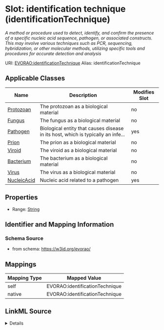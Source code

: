 

# Slot: identification technique (identificationTechnique) 


_A method or procedure used to detect, identify, and confirm the presence of a specific nucleic acid sequence, pathogen, or associated constructs. This may involve various techniques such as PCR, sequencing, hybridization, or other molecular methods, utilizing specific tools and procedures for accurate detection and analysis_





URI: [EVORAO:identificationTechnique](https://w3id.org/evorao/identificationTechnique)
Alias: identificationTechnique

<!-- no inheritance hierarchy -->





## Applicable Classes

| Name | Description | Modifies Slot |
| --- | --- | --- |
| [Protozoan](Protozoan.md) | The protozoan as a biological material |  no  |
| [Fungus](Fungus.md) | The fungus as a biological material |  no  |
| [Pathogen](Pathogen.md) | Biological entity that causes disease in its host, which is typically an infe... |  yes  |
| [Prion](Prion.md) | The prion as a biological material |  no  |
| [Viroid](Viroid.md) | The viroid as a biological material |  no  |
| [Bacterium](Bacterium.md) | The bacterium as a biological material |  no  |
| [Virus](Virus.md) | The virus as a biological material |  no  |
| [NucleicAcid](NucleicAcid.md) | Nucleic acid related to a pathogen |  yes  |







## Properties

* Range: [String](String.md)





## Identifier and Mapping Information







### Schema Source


* from schema: https://w3id.org/evorao/




## Mappings

| Mapping Type | Mapped Value |
| ---  | ---  |
| self | EVORAO:identificationTechnique |
| native | EVORAO:identificationTechnique |




## LinkML Source

<details>
```yaml
name: identificationTechnique
description: A method or procedure used to detect, identify, and confirm the presence
  of a specific nucleic acid sequence, pathogen, or associated constructs. This may
  involve various techniques such as PCR, sequencing, hybridization, or other molecular
  methods, utilizing specific tools and procedures for accurate detection and analysis
title: identification technique
from_schema: https://w3id.org/evorao/
rank: 1000
alias: identificationTechnique
domain_of:
- Nucleic Acid
- Pathogen
range: string
required: false
multivalued: false

```
</details>